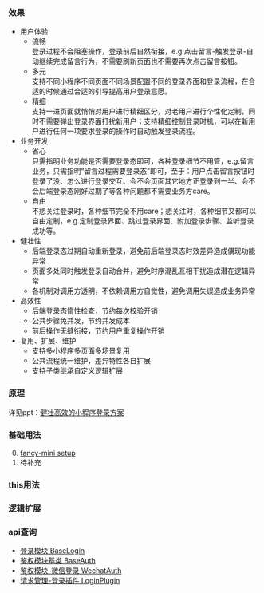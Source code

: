 ### 效果
  - 用户体验
    - 流畅  
      登录过程不会阻塞操作，登录前后自然衔接，e.g.点击留言-触发登录-自动继续完成留言行为，不需要刷新页面也不需要再次点击留言按钮。
    - 多元  
      支持不同小程序不同页面不同场景配置不同的登录界面和登录流程，在合适的时候通过合适的引导提高用户登录意愿。
    - 精细  
      支持一进页面就悄悄对用户进行精细区分，对老用户进行个性化定制，同时不需要弹出登录界面打扰新用户；支持精细控制登录时机，可以在新用户进行任何一项要求登录的操作时自动触发登录流程。
  - 业务开发
    - 省心  
      只需指明业务功能是否需要登录态即可，各种登录细节不用管，e.g.留言业务，只需指明“留言过程需要登录态”即可，至于：用户点击留言按钮时登录了没、怎么进行登录交互、会不会页面其它地方正登录到一半、会不会后端登录态刚好过期了等各种问题都不需要业务方care。
    - 自由   
      不想关注登录时，各种细节完全不用care；想关注时，各种细节又都可以自由定制，e.g.定制登录界面、跳过登录界面、附加登录步骤、监听登录成功等。
  - 健壮性
    - 后端登录态过期自动重新登录，避免前后端登录态时效差异造成偶现功能异常
    - 页面多处同时触发登录自动合并，避免时序混乱互相干扰造成潜在逻辑异常
    - 各机制对调用方透明，不依赖调用方自觉性，避免调用失误造成业务异常
  - 高效性
    - 后端登录态惰性检查，节约每次校验开销
    - 公共步骤免并发，节约并发成本
    - 前后操作无缝衔接，节约用户重复操作开销
  - 复用、扩展、维护
    - 支持多小程序多页面多场景复用
    - 公共流程统一维护，差异特性各自扩展
    - 支持子类继承自定义逻辑扩展

### 原理
详见ppt：[健壮高效的小程序登录方案](./static/ppt/fancy-mini_login.pptx)

### 基础用法
0. [fancy-mini setup](./tutorial-0-getStarted.html)
1. 待补充

### this用法

### 逻辑扩展

### api查询
- [登录模块 BaseLogin](./BaseLogin.html)
- [鉴权模块基类 BaseAuth](./BaseAuth.html)
- [鉴权模块-微信登录 WechatAuth](./WechatAuth.html)
- [请求管理-登录插件 LoginPlugin](./LoginPlugin.html)